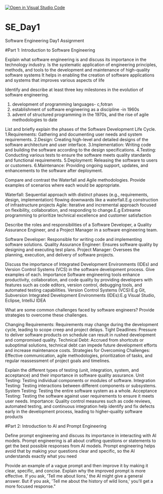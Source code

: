 [![Open in Visual Studio Code](https://classroom.github.com/assets/open-in-vscode-2e0aaae1b6195c2367325f4f02e2d04e9abb55f0b24a779b69b11b9e10269abc.svg)](https://classroom.github.com/online_ide?assignment_repo_id=18367258&assignment_repo_type=AssignmentRepo)
# SE_Day1
Software Engineering Day1 Assignment

#Part 1: Introduction to Software Engineering

Explain what software engineering is and discuss its importance in the technology industry.
Is the systematic application of engineering principles, methods, and tools to the development and maintenance of high-quality software systems
It helps in  enabling the creation of software applications and systems that improves various aspects of life

Identify and describe at least three key milestones in the evolution of software engineering.
1. development of programming languages- c,fotran
2. establishment of software engineering as a discipline -in 1960s
3. advent of structured programming in the 1970s, and the rise of agile methodologies to date

List and briefly explain the phases of the Software Development Life Cycle.
1.Requirements: Gathering and documenting user needs and system requirements.
2.Design: Creating high-level and detailed designs of the software architecture and user interface.
3.Implementation: Writing code and building the software according to the design specifications.
4.Testing: Conducting various tests to ensure the software meets quality standards and functional requirements.
5.Deployment: Releasing the software to users or customers.
6.Maintenance: Providing ongoing support, updates, and enhancements to the software after deployment.

Compare and contrast the Waterfall and Agile methodologies. Provide examples of scenarios where each would be appropriate.

Waterfall: Sequential approach with distinct phases (e.g., requirements, design, implementation) flowing downwards like a waterfall.E.g construction of infrastructure projects
Agile: Iterative and incremental approach focused on flexibility, collaboration, and responding to change.E.g Extreame programming to prioritize technical excellence and customer satisfaction


Describe the roles and responsibilities of a Software Developer, a Quality Assurance Engineer, and a Project Manager in a software engineering team.

Software Developer: Responsible for writing code and implementing software solutions.
Quality Assurance Engineer: Ensures software quality by designing and executing test plans.
Project Manager: Oversees the planning, execution, and delivery of software projects.
  
Discuss the importance of Integrated Development Environments (IDEs) and Version Control Systems (VCS) in the software development process. Give examples of each.
Importance 
Software engineering tools enhance productivity, collaboration, and code quality by providing developers
with features such as code editors, version control, debugging tools, and automated testing capabilities.
Version Control Systems (VCS):E.g  Git, Subversion
Integrated Development Environments (IDEs):E.g Visual Studio, Eclipse, IntelliJ IDEA


What are some common challenges faced by software engineers? Provide strategies to overcome these challenges.

Changing Requirements: Requirements may change during the development cycle, leading to scope creep and project delays.
Tight Deadlines: Pressure to deliver software products on schedule can result in rushed development and compromised quality.
Technical Debt: Accrued from shortcuts or suboptimal solutions, technical debt can impede future development efforts and increase maintenance costs.
Strategies for Overcoming Challenges:
Effective communication, agile methodologies, prioritization of tasks, and regular reassessment of project goals and timelines.


Explain the different types of testing (unit, integration, system, and acceptance) and their importance in software quality assurance.
Unit Testing: Testing individual components or modules of software.
Integration Testing: Testing interactions between different components or subsystems.
System Testing: Testing the entire software system as a whole.
Acceptance Testing: Testing the software against user requirements to ensure it meets user needs.
Importance:
Quality control measures such as code reviews, automated testing, and continuous integration help identify and 
fix defects early in the development process, leading to higher-quality software products

#Part 2: Introduction to AI and Prompt Engineering


Define prompt engineering and discuss its importance in interacting with AI models.
Prompt engineering is all about crafting questions or statements to get the best possible responses from AI models.
Prompt engineering helps avoid that by making your questions clear and specific, so the AI understands exactly what you need

Provide an example of a vague prompt and then improve it by making it clear, specific, and concise. Explain why the improved prompt is more effective.
If you ask, 'Tell me about lions,' the AI might give a general answer. 
But if you ask, 'Tell me about the history of wild lions,' you'll get a more focused response."
